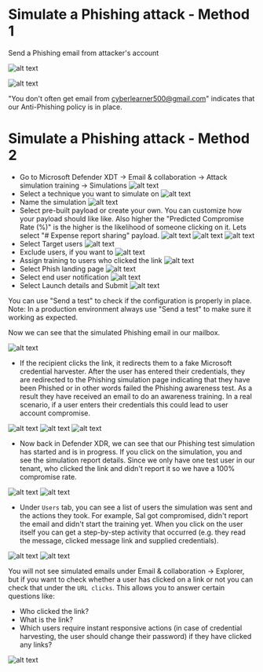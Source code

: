 # Simulate a Phishing attack - Method 1
Send a Phishing email from attacker's account

![alt text](images/image-23.png)

![alt text](images/image-24.png)

"You don't often get email from cyberlearner500@gmail.com"  indicates that our Anti-Phishing policy is in place.


# Simulate a Phishing attack - Method 2

- Go to Microsoft Defender XDT ->  Email & collaboration -> Attack simulation training -> Simulations
![alt text](images/image-25.png)
- Select a technique you want to simulate on 
![alt text](images/image-26.png)
- Name the simulation
![alt text](images/image-27.png)
- Select pre-built payload or create your own. You can customize how your payload should like like. Also  higher the "Predicted Compromise Rate (%)" is the higher is the likelihood of someone clicking on it. Lets select "# Expense report sharing" payload.
![alt text](images/image-28.png)
![alt text](images/image-29.png)
![alt text](images/image-30.png)
- Select Target users
![alt text](images/image-31.png)
- Exclude users, if you want to
![alt text](images/image-32.png)
- Assign training to users who clicked the link
![alt text](images/image-33.png)
- Select Phish landing page
![alt text](images/image-34.png)
- Select end user notification
![alt text](images/image-35.png)
- Select Launch details and  Submit
![alt text](images/image-36.png)

You can use "Send a test" to check if the configuration is properly in place.
Note: In a production environment always use "Send a test" to make sure it working as expected. 

Now we can see that the simulated Phishing email in our mailbox. 

![alt text](images/image-37.png)

- If the recipient clicks the link, it redirects them to a fake Microsoft credential harvester. After the user has entered their credentials, they are redirected to the Phishing simulation page indicating that they have been Phished or in other words failed the Phishing awareness test. As a result they have received an email to do an awareness training. In a real scenario, if a user enters their credentials this could lead to user account compromise. 

![alt text](images/image-38.png)
![alt text](images/image-39.png)
![alt text](images/image-40.png)

- Now back in Defender XDR, we can see that our Phishing test simulation has started and is in progress. If you click on the simulation, you and see the simulation report details. Since we only have one test user in our tenant, who clicked the link and didn't report it so we have a 100% compromise rate.

![alt text](images/image-41.png)
![alt text](images/image-42.png)

- Under `Users` tab, you can see a list of users the simulation was sent  and the actions they took. For example, Sal got compromised, didn't report the email and didn't start the training yet. When you click on the user itself you can get a step-by-step activity that occurred (e.g. they read the message, clicked message link and supplied credentials).

![alt text](images/image-43.png)
![alt text](images/image-44.png)

You will not see simulated emails under Email & collaboration -> Explorer, but if you want to check whether a user has clicked on a link or not you can check that under the `URL clicks`. This allows you to answer certain questions like:
- Who clicked the link?
- What is the link?
- Which users require instant responsive actions (in case of credential harvesting, the user should change their password) if they have clicked any links?

![alt text](images/image-45.png)